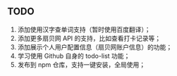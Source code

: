 ## TODO
1. 添加使用汉字查单词支持（暂时使用百度翻译）；
2. 添加更多扇贝网 API 的支持，比如查看打卡记录等；
3. 添加展示个人用户配置信息（扇贝网账户信息）的功能；
4. 学习使用 Github 自身的 todo-list 功能；
5. 发布到 npm 仓库，支持一键安装，全局使用；
